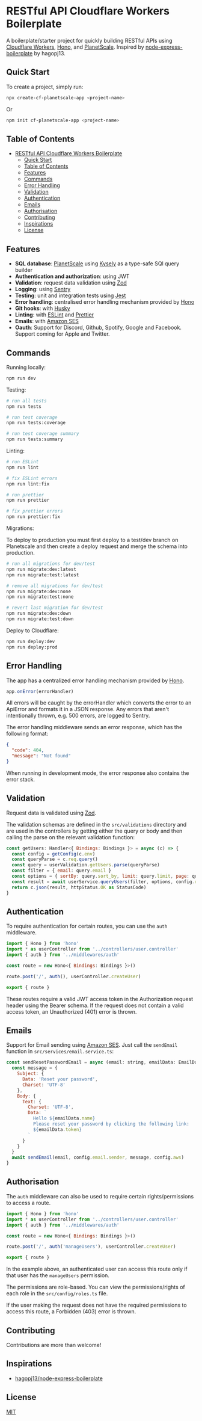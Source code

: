 # RESTful API Cloudflare Workers Boilerplate
A boilerplate/starter project for quickly building RESTful APIs using
[Cloudflare Workers](https://workers.cloudflare.com/), [Hono](https://honojs.dev/), and
[PlanetScale](https://planetscale.com/). Inspired by
[node-express-boilerplate](https://github.com/hagopj13/node-express-boilerplate) by hagopj13.

## Quick Start

To create a project, simply run:

```bash
npx create-cf-planetscale-app <project-name>
```

Or

```bash
npm init cf-planetscale-app <project-name>
```

## Table of Contents

- [RESTful API Cloudflare Workers Boilerplate](#restful-api-cloudflare-workers-boilerplate)
  - [Quick Start](#quick-start)
  - [Table of Contents](#table-of-contents)
  - [Features](#features)
  - [Commands](#commands)
  - [Error Handling](#error-handling)
  - [Validation](#validation)
  - [Authentication](#authentication)
  - [Emails](#emails)
  - [Authorisation](#authorisation)
  - [Contributing](#contributing)
  - [Inspirations](#inspirations)
  - [License](#license)

## Features

- **SQL database**: [PlanetScale](https://planetscale.com/) using
[Kysely](https://github.com/koskimas/kysely) as a type-safe SQl query builder
- **Authentication and authorization**: using JWT
- **Validation**: request data validation using [Zod](https://github.com/colinhacks/zod)
- **Logging**: using [Sentry](https://sentry.io/)
- **Testing**: unit and integration tests using [Jest](https://jestjs.io)
- **Error handling**: centralised error handling mechanism provided by [Hono](https://honojs.dev/)
- **Git hooks**: with [Husky](https://github.com/typicode/husky)
- **Linting**: with [ESLint](https://eslint.org) and [Prettier](https://prettier.io)
- **Emails**: with [Amazon SES](https://aws.amazon.com/ses/)
- **Oauth**: Support for Discord, Github, Spotify, Google and Facebook. Support coming for Apple and
  Twitter.

## Commands

Running locally:

```bash
npm run dev
```

Testing:

```bash
# run all tests
npm run tests

# run test coverage
npm run tests:coverage

# run test coverage summary
npm run tests:summary
```

Linting:

```bash
# run ESLint
npm run lint

# fix ESLint errors
npm run lint:fix

# run prettier
npm run prettier

# fix prettier errors
npm run prettier:fix
```

Migrations:

To deploy to production you must first deploy to a test/dev branch on Planetscale and then create
a deploy request and merge the schema into production. 

```bash
# run all migrations for dev/test
npm run migrate:dev:latest
npm run migrate:test:latest

# remove all migrations for dev/test
npm run migrate:dev:none
npm run migrate:test:none

# revert last migration for dev/test
npm run migrate:dev:down
npm run migrate:test:down
```

Deploy to Cloudflare:

```bash
npm run deploy:dev
npm run deploy:prod
```

## Error Handling

The app has a centralized error handling mechanism provided by [Hono](https://honojs.dev/).

```javascript
app.onError(errorHandler)
```

All errors will be caught by the errorHandler which converts the error to an ApiError and formats
it in a JSON response. Any errors that aren't intentionally thrown, e.g. 500 errors, are logged to
Sentry.

The error handling middleware sends an error response, which has the following format:

```json
{
  "code": 404,
  "message": "Not found"
}
```

When running in development mode, the error response also contains the error stack.

## Validation

Request data is validated using [Zod](https://github.com/colinhacks/zod).

The validation schemas are defined in the `src/validations` directory and are used in the
controllers by getting either the query or body and then calling the parse on the relevant
validation function:


```javascript
const getUsers: Handler<{ Bindings: Bindings }> = async (c) => {
  const config = getConfig(c.env)
  const queryParse = c.req.query()
  const query = userValidation.getUsers.parse(queryParse)
  const filter = { email: query.email }
  const options = { sortBy: query.sort_by, limit: query.limit, page: query.page }
  const result = await userService.queryUsers(filter, options, config.database)
  return c.json(result, httpStatus.OK as StatusCode)
}
```

## Authentication

To require authentication for certain routes, you can use the `auth` middleware.

```javascript
import { Hono } from 'hono'
import * as userController from '../controllers/user.controller'
import { auth } from '../middlewares/auth'

const route = new Hono<{ Bindings: Bindings }>()

route.post('/', auth(), userController.createUser)

export { route }

```

These routes require a valid JWT access token in the Authorization request header using the Bearer
schema. If the request does not contain a valid access token, an Unauthorized (401) error is thrown.

## Emails

Support for Email sending using [Amazon SES](https://aws.amazon.com/ses/). Just call the `sendEmail`
function in `src/services/email.service.ts`:

```javascript
const sendResetPasswordEmail = async (email: string, emailData: EmailData, config: Config) => {
  const message = {
    Subject: {
      Data: 'Reset your password',
      Charset: 'UTF-8'
    },
    Body: {
      Text: {
        Charset: 'UTF-8',
        Data: `
          Hello ${emailData.name}
          Please reset your password by clicking the following link:
          ${emailData.token}
        `
      }
    }
  }
  await sendEmail(email, config.email.sender, message, config.aws)
}
```

## Authorisation

The `auth` middleware can also be used to require certain rights/permissions to access a route.

```javascript
import { Hono } from 'hono'
import * as userController from '../controllers/user.controller'
import { auth } from '../middlewares/auth'

const route = new Hono<{ Bindings: Bindings }>()

route.post('/', auth('manageUsers'), userController.createUser)

export { route }
```

In the example above, an authenticated user can access this route only if that user has the
`manageUsers` permission.

The permissions are role-based. You can view the permissions/rights of each role in the
`src/config/roles.ts` file.

If the user making the request does not have the required permissions to access this route, a
Forbidden (403) error is thrown.

## Contributing

Contributions are more than welcome!

## Inspirations

- [hagopj13/node-express-boilerplate](https://github.com/hagopj13/node-express-boilerplate)

## License

[MIT](LICENSE)
